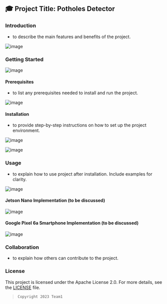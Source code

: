 ## 🎓 Project Title: Potholes Detector

### Introduction

- to describe the main features and benefits of the project.

![image](https://github.com/DmPanf/Potholes_Detector/assets/99917230/765a923d-86cb-4a2f-b6b8-b89834075192)

### Getting Started

![image](https://github.com/DmPanf/Potholes_Detector/assets/99917230/ab0068df-493e-4182-bbb4-8372bfdc7b93)

#### Prerequisites

- to list any prerequisites needed to install and run the project.

![image](https://github.com/DmPanf/Potholes_Detector/assets/99917230/ac37309d-2da8-44d5-b008-bd7d493ae380)


#### Installation

- to provide step-by-step instructions on how to set up the project environment.

![image](https://github.com/DmPanf/Potholes_Detector/assets/99917230/dbfc558e-4620-4c8b-aeb8-375ca3f44930)

![image](https://github.com/DmPanf/Potholes_Detector/assets/99917230/fe53dfde-9c91-4281-a978-2cd30cc03bde)


### Usage

- to explain how to use project after installation. Include examples for clarity.

![image](https://github.com/DmPanf/Potholes_Detector/assets/99917230/77a01649-d9b5-41d9-ba62-93cb407c0b42)

  
#### Jetson Nano Implementation (to be discussed)

![image](https://github.com/DmPanf/Potholes_Detector/assets/99917230/d650943a-623a-48a5-beba-2457b9e5e021)

#### Google Pixel 6a Smartphone Implementation (to be discussed)

![image](https://github.com/DmPanf/Potholes_Detector/assets/99917230/4862eaf5-3ef7-443c-a782-7cb3c726198d)

### Collaboration

- to explain how others can contribute to the project.

### License

This project is licensed under the Apache License 2.0. For more details, see the [LICENSE](LICENSE) file.

> `Copyright 2023 Team1`

### 

